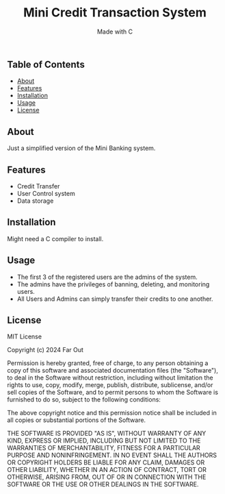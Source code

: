 <body>
    <header>
        <h1>Mini Credit Transaction System</h1>
        <p>Made with C</p>
    </header>
    <div class="container">
        <div class="toc">
            <h2>Table of Contents</h2>
            <ul>
                <li><a href="#about">About</a></li>
                <li><a href="#features">Features</a></li>
                <li><a href="#installation">Installation</a></li>
                <li><a href="#usage">Usage</a></li>
                <li><a href="#license">License</a></li>
            </ul>
        </div>
        <section id="about">
            <h2>About</h2>
            <p>Just a simplified version of the Mini Banking system.</p>
        </section>
        <section id="features">
            <h2>Features</h2>
            <ul>
                <li>Credit Transfer</li>
                <li>User Control system</li>
                <li>Data storage</li>
            </ul>
        </section>
        <section id="installation">
            <h2>Installation</h2>
            <p>Might need a C compiler to install.</p>
        </section>
        <section id="usage">
            <h2>Usage</h2>
            <ul>
                <li>The first 3 of the registered users are the admins of the system.</li>
                <li>The admins have the privileges of banning, deleting, and monitoring users.</li>
                <li>All Users and Admins can simply transfer their credits to one another.</li>
            </ul>
        </section>
        <section id="license">
            <h2>License</h2>
            <p>MIT License</p>
            <p>Copyright (c) 2024 Far Out</p>
            <p>Permission is hereby granted, free of charge, to any person obtaining a copy
                of this software and associated documentation files (the "Software"), to deal
                in the Software without restriction, including without limitation the rights
                to use, copy, modify, merge, publish, distribute, sublicense, and/or sell
                copies of the Software, and to permit persons to whom the Software is
                furnished to do so, subject to the following conditions:</p>
            <p>The above copyright notice and this permission notice shall be included in all
                copies or substantial portions of the Software.</p>
            <p>THE SOFTWARE IS PROVIDED "AS IS", WITHOUT WARRANTY OF ANY KIND, EXPRESS OR
                IMPLIED, INCLUDING BUT NOT LIMITED TO THE WARRANTIES OF MERCHANTABILITY,
                FITNESS FOR A PARTICULAR PURPOSE AND NONINFRINGEMENT. IN NO EVENT SHALL THE
                AUTHORS OR COPYRIGHT HOLDERS BE LIABLE FOR ANY CLAIM, DAMAGES OR OTHER
                LIABILITY, WHETHER IN AN ACTION OF CONTRACT, TORT OR OTHERWISE, ARISING FROM,
                OUT OF OR IN CONNECTION WITH THE SOFTWARE OR THE USE OR OTHER DEALINGS IN THE
                SOFTWARE.</p>
        </section>
    </div>
</body>
</html>
